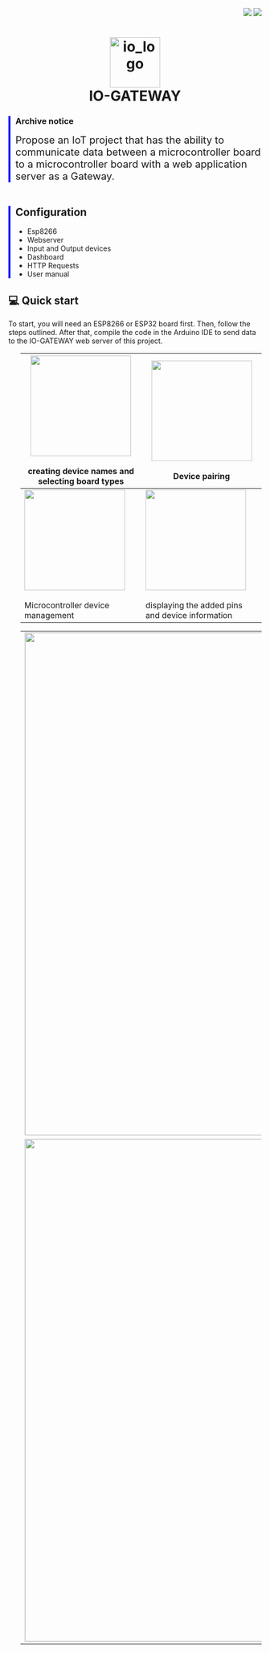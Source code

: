 <p align="right">
  <img src="https://img.shields.io/badge/PHP-v7.4-777BB4"/>
  <img src="https://img.shields.io/badge/Arduino_IDE-v1.8.13-00979D"/>

</p>
<h1 align="center">
  <img src="https://github.com/user-attachments/assets/cb8a947b-8ce8-40bd-9827-9ee32c7c0fda" alt="io_logo" width="100"/>  
  <br>IO-GATEWAY
</h1>
<div style="border-left: 4px solid blue; padding-left: 10px;">
  <h3>Archive notice</h3>
  <span style="font-size: 20px;">Propose an IoT project that has the ability to communicate data between a microcontroller board to a microcontroller board with a web application server as a Gateway.</span>

</div>
<br>
<div style="border-left: 4px solid blue; padding-left: 10px; margin-top: 20px;">
  <h2>Configuration</h2>
  <ul>
    <li>Esp8266</li>
    <li>Webserver</li>
    <li>Input and Output devices</li>
    <li>Dashboard</li>
    <li>HTTP Requests</li>
    <li>User manual</li>
  </ul>
</div>
 <h2>💻 Quick start</h2>
 To start, you will need an ESP8266 or ESP32 board first. Then, follow the steps outlined. After that, compile the code in the Arduino IDE to send data to the IO-GATEWAY web server of this project.
  <ul>


| <img src="https://github.com/user-attachments/assets/cba7e9e6-635e-4146-ac4d-7694ddd668db" width="200"/> <br><br>creating device names and selecting board types | <img src="https://github.com/user-attachments/assets/ac3f573f-2580-46e7-b532-578b5c39e147" width="200"/> <br><br>Device pairing |
|-----------------------------------|-----------------------------------|
| <img src="https://github.com/user-attachments/assets/cba7e9e6-635e-4146-ac4d-7694ddd668db" width="200"/> <br><br>Microcontroller device management | <img src="https://github.com/user-attachments/assets/cba7e9e6-635e-4146-ac4d-7694ddd668db" width="200"/> <br><br> displaying the added pins and device information |


<table>
  <tr>
    <td><img src="https://github.com/user-attachments/assets/cba7e9e6-635e-4146-ac4d-7694ddd668db" style="width: 1000px; border: 1px solid #ddd;"/></td>
    <td><img src="https://github.com/user-attachments/assets/cba7e9e6-635e-4146-ac4d-7694ddd668db" style="width: 1000px; border: 1px solid #ddd;"/></td>
  </tr>
  <tr>
    <td><img src="https://github.com/user-attachments/assets/cba7e9e6-635e-4146-ac4d-7694ddd668db" style="width:1000px; border: 1px solid #ddd;"/></td>
    <td><img src="https://github.com/user-attachments/assets/cba7e9e6-635e-4146-ac4d-7694ddd668db" style="width:1000px; border: 1px solid #ddd;"/></td>
  </tr>
</table>


